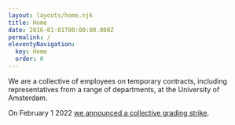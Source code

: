 ```yaml
---
layout: layouts/home.njk
title: Home
date: 2016-01-01T00:00:00.000Z
permalink: /
eleventyNavigation:
  key: Home
  order: 0
---
```

We are a collective of employees on temporary contracts, including representatives from a range of departments, at the University of Amsterdam.

On February 1 2022 [we announced a collective grading strike](https://casualacademy.nl/news/breaking-news-casual-uva-announces-a-marking-strike-at-national-demonstration/).
